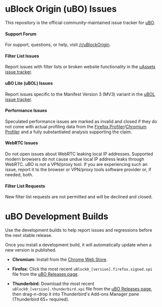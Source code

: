 # uBlock Origin (uBO) Issues

This repository is the official community-maintained issue tracker for [uBO](https://github.com/gorhill/uBlock).

#### Support Forum

For support, questions, or help, visit [/r/uBlockOrigin](https://www.reddit.com/r/uBlockOrigin/).

#### Filter List Issues

Report issues with filter lists or broken website functionality in the [uAssets issue tracker](https://github.com/uBlockOrigin/uAssets/issues).

#### uBO Lite (uBOL) Issues

Report issues specific to the Manifest Version 3 (MV3) variant in the [uBOL issue tracker](https://github.com/uBlockOrigin/uBOL-issues/issues).

#### Performance Issues

Speculated performance issues are marked as invalid and closed if they do not come with actual profiling data from the [Firefox Profiler](https://profiler.firefox.com/)/[Chromium Profiler](https://developer.chrome.com/docs/devtools/evaluate-performance/reference/) and a fully substantiated analysis supporting the claim.

#### WebRTC Issues

Do not open issues about WebRTC leaking local IP addresses. Supported modern browsers do not cause undue local IP address leaks through WebRTC. uBO is not a VPN/proxy tool. If you are experiencing such an issue, report it to the browser or VPN/proxy tools software provider or, if needed, both.

#### Filter List Requests

New filter list requests are not permitted and will be declined and closed.

# uBO Development Builds

Use the development builds to help report issues and regressions before the next stable release.

Once you install a development build, it will automatically update when a new version is published.

- **Chromium**: Install from the [Chrome Web Store](https://chrome.google.com/webstore/detail/ublock-origin-development/cgbcahbpdhpcegmbfconppldiemgcoii).

- **Firefox**: Click the most recent `uBlock0_[version].firefox.signed.xpi` file from the [uBO Releases page](https://github.com/gorhill/uBlock/releases).

- **Thunderbird**: Download the most recent `uBlock0_[version].thunderbird.xpi` file from the [uBO Releases page](https://github.com/gorhill/uBlock/releases), then drag-n-drop it into Thunderbird's Add-ons Manager pane (Thunderbird 65+ required).
